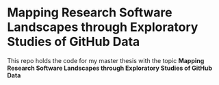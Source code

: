 # Mapping Research Software Landscapes through Exploratory Studies of GitHub Data

This repo holds the code for my master thesis with the topic **Mapping Research Software Landscapes through Exploratory Studies of GitHub Data**
